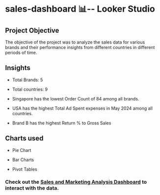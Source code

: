 # sales-dashboard :bar_chart:-- Looker Studio
## Project Objective
The objective of the project was to analyze the sales data for various brands and their performance insights from different countries in different periods of time. 
## Insights
- Total Brands: 5
* Total countries: 9
+ Singapore has the lowest Order Count of 84 among all brands.
- USA has the highest Total Ad Spent expenses in May 2024 among all countries. 
* Brand B has the highest Return % to Gross Sales
## Charts used
- Pie Chart
* Bar Charts
+ Pivot Tables

### Check out the [Sales and Marketing Analysis Dashboard](https://lookerstudio.google.com/reporting/c63aa58a-9d98-4f21-a40e-822ed5c8e2ce) to interact with the data.
